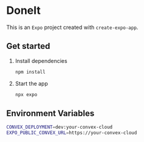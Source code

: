 # DoneIt

This is an `Expo` project created with `create-expo-app`.

## Get started

1. Install dependencies

   ```bash
   npm install
   ```

2. Start the app

   ```bash
   npx expo
   ```


## Environment Variables

```bash
CONVEX_DEPLOYMENT=dev:your-convex-cloud
EXPO_PUBLIC_CONVEX_URL=https://your-convex-cloud
```
<!-- 
## Developer -->